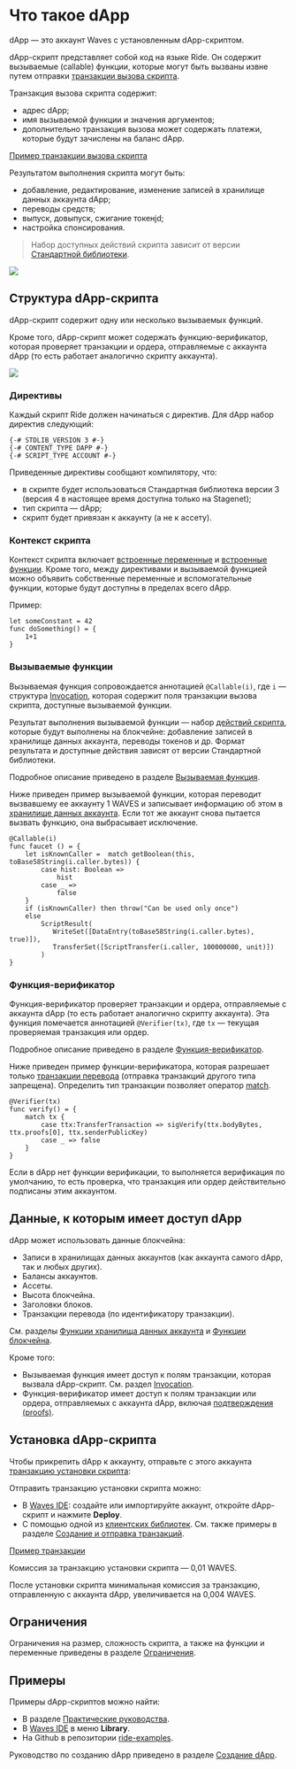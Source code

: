 # Что такое dApp

dApp — это аккаунт Waves с установленным dApp-скриптом.

dApp-скрипт представляет собой код на языке Ride. Он содержит вызываемые (сallable) функции, которые могут быть вызваны извне путем отправки [транзакции вызова скрипта](/ru/blockchain/transaction-type/invoke-script-transaction).

Транзакция вызова скрипта содержит:

* адрес dApp;
* имя вызываемой функции и значения аргументов;
* дополнительно транзакция вызова может содержать платежи, которые будут зачислены на баланс dApp.

[Пример транзакции вызова скрипта](https://nodes.wavesnodes.com/transactions/info/7CVjf5KGRRYj6UyTC2Etuu4cUxx9qQnCJox8vw9Gy9yq)

Результатом выполнения скрипта могут быть:

* добавление, редактирование, изменение записей в хранилище данных аккаунта dApp;
* переводы средств;
* выпуск, довыпуск, сжигание токенjd;
* настройка спонсирования.

> Набор доступных действий скрипта зависит от версии [Стандартной библиотеки](/ru/ride/script/standard-library).

![](./_assets/dapp.png)

## Структура dApp-скрипта

dApp-скрипт содержит одну или несколько вызываемых функций.

Кроме того, dApp-скрипт может содержать функцию-верификатор, которая проверяет транзакции и ордера, отправляемые с аккаунта dApp (то есть работает аналогично скрипту аккаунта).

![](./_assets/dapp-structure.png)

### Директивы

Каждый скрипт Ride должен начинаться с директив. Для dApp набор директив следующий:

```ride
{-# STDLIB_VERSION 3 #-}
{-# CONTENT_TYPE DAPP #-}
{-# SCRIPT_TYPE ACCOUNT #-}
```

Приведенные директивы сообщают компилятору, что:

- в скрипте будет использоваться Стандартная библиотека версии 3 (версия 4 в настоящее время доступна только на Stagenet);
- тип скрипта — dApp;
- скрипт будет привязан к аккаунту (а не к ассету).

### Контекст скрипта

Контекст скрипта включает [встроенные переменные](/ru/ride/variables/built-in-variables) и [встроенные функции](/ru/ride/functions/built-in-functions). Кроме того, между директивами и вызываемой функцией можно объявить собственные переменные и вспомогательные функции, которые будут доступны в пределах всего dApp.

Пример:

```
let someConstant = 42
func doSomething() = {
    1+1
}
```

### Вызываемые функции

Вызываемая функция сопровождается аннотацией `@Callable(i)`, где `i` — структура [Invocation](/ru/ride/structures/common-structures/invocation), которая содержит поля транзакции вызова скрипта, доступные вызываемой функции.

Результат выполнения вызываемой функции — набор [действий скрипта](/ru/ride/structures/script-actions), которые будут выполнены на блокчейне: добавление записей в хранилище данных аккаунта, переводы токенов и др. Формат результата и доступные действия зависят от версии Стандартной библиотеки.

Подробное описание приведено в разделе [Вызываемая функция](/ru/ride/functions/callable-function).

Ниже приведен пример вызываемой функции, которая переводит вызвавшему ее аккаунту 1 WAVES и записывает информацию об этом в [хранилище данных аккаунта](/ru/blockchain/account/account-data-storage). Если тот же аккаунт снова пытается вызвать функцию, она выбрасывает исключение.

```ride
@Callable(i)
func faucet () = {
    let isKnownCaller =  match getBoolean(this, toBase58String(i.caller.bytes)) {
        case hist: Boolean => 
            hist
        case _ => 
            false
    }
    if (isKnownCaller) then throw("Can be used only once")
    else
        ScriptResult(
           WriteSet([DataEntry(toBase58String(i.caller.bytes), true)]),
           TransferSet([ScriptTransfer(i.caller, 100000000, unit)])
        )
}
```

### Функция-верификатор

Функция-верификатор проверяет транзакции и ордера, отправляемые с аккаунта dApp (то есть работает аналогично скрипту аккаунта). Эта функция помечается аннотацией `@Verifier(tx)`, где `tx` — текущая проверяемая транзакция или ордер.

Подробное описание приведено в разделе [Функция-верификатор](/ru/ride/functions/verifier-function).

Ниже приведен пример функции-верификатора, которая разрешает только [транзакции перевода](/ru/blockchain/transaction-type/transfer-transaction) (отправка транзакций другого типа запрещена). Определить тип транзакции позволяет оператор [match](/ru/ride/operators/match-case).

```ride
@Verifier(tx)
func verify() = {
    match tx {
        case ttx:TransferTransaction => sigVerify(ttx.bodyBytes, ttx.proofs[0], ttx.senderPublicKey)
        case _ => false
    }
}
```

Если в dApp нет функции верификации, то выполняется верификация по умолчанию, то есть проверка, что транзакция или ордер действительно подписаны этим аккаунтом.

## Данные, к которым имеет доступ dApp

dApp может использовать данные блокчейна:

* Записи в хранилищах данных аккаунтов (как аккаунта самого dApp, так и любых других).
* Балансы аккаунтов.
* Ассеты.
* Высота блокчейна.
* Заголовки блоков.
* Транзакции перевода (по идентификатору транзакции).

См. разделы [Функции хранилища данных аккаунта](/ru/ride/functions/built-in-functions/account-data-storage-functions) и [Функции блокчейна](/ru/ride/functions/built-in-functions/blockchain-functions).

Кроме того:

* Вызываемая функция имеет доступ к полям транзакции, которая вызвала dApp-скрипт. Cм. раздел [Invocation](/ru/ride/structures/common-structures/invocation).
* Функция-верификатор имеет доступ к полям транзакции или ордера, отправляемых с аккаунта dApp, включая [подтверждения (proofs)](/ru/blockchain/transaction/transaction-proof).

## Установка dApp-скрипта

Чтобы прикрепить dApp к аккаунту, отправьте с этого аккаунта [транзакцию установки скрипта](/ru/blockchain/transaction-type/set-script-transaction):

Отправить транзакцию установки скрипта можно:
* В [Waves IDE](https://ide.wavesplatform.com/): создайте или импортируйте аккаунт, откройте dApp-скрипт и нажмите **Deploy**.
* С помощью одной из [клиентских библиотек](/ru/building-apps/waves-api-and-sdk/client-libraries/). См. также примеры в разделе [Создание и отправка транзакций](/ru/building-apps/how-to/basic/transaction).

[Пример транзакции](https://wavesexplorer.com/testnet/tx/213JdqCLq6qGLUvoXkMaSA2wLSwdzH24BuhHBhcBeHUR)

Комиссия за транзакцию установки скрипта — 0,01 WAVES.

После установки скрипта минимальная комиссия за транзакцию, отправленную с аккаунта dApp, увеличивается на 0,004 WAVES.

## Ограничения

Ограничения на размер, сложность скрипта, а также на функции и переменные приведены в разделе [Ограничения](/ru/ride/limits).

## Примеры

Примеры dApp-скриптов можно найти:

* В разделе [Практические руководства](/ru/building-apps/how-to#dapps).
* В [Waves IDE](https://ide.wavesplatform.com/) в меню **Library**.
* На Github в репозитории [ride-examples](https://github.com/wavesplatform/ride-examples/blob/master/welcome.md).

Руководство по созданию dApp приведено в разделе [Создание dApp](/ru/building-apps/smart-contracts/writing-dapps).
